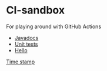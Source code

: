 # CI-sandbox

For playing around with GitHub Actions

* [Javadocs](javadoc/index.html)
* [Unit tests](tests/test/index.html)
* [Hello](hello.html)

[Time stamp](timeStamp.html)

